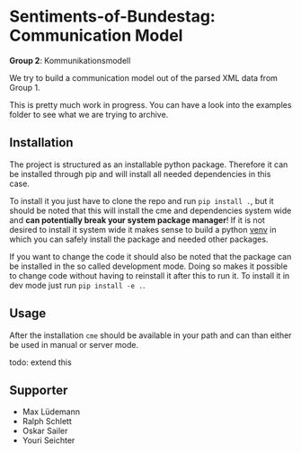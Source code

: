 # Sentiments-of-Bundestag: Communication Model

**Group 2**: Kommunikationsmodell

We try to build a communication model out of the parsed XML data from Group 1.

This is pretty much work in progress. You can have a look into the examples folder to see what we are trying to archive.

## Installation

The project is structured as an installable python package. Therefore it can be installed through pip and will install 
all needed dependencies in this case.

To install it you just have to clone the repo and run `pip install .`, but it should be noted that this will install the
cme and dependencies system wide and **can potentially break your system package manager**! If it is not desired to 
install it system wide it makes sense to build a python [venv](https://docs.python.org/3/library/venv.html) in which you
can safely install the package and needed other packages.

If you want to change the code it should also be noted that the package can be installed in the so called development 
mode. Doing so makes it possible to change code without having to reinstall it after this to run it. To install it in 
dev mode just run `pip install -e .`.

## Usage

After the installation `cme` should be available in your path and can than either be used in manual or server mode.

todo: extend this

## Supporter

* Max Lüdemann
* Ralph Schlett
* Oskar Sailer
* Youri Seichter
